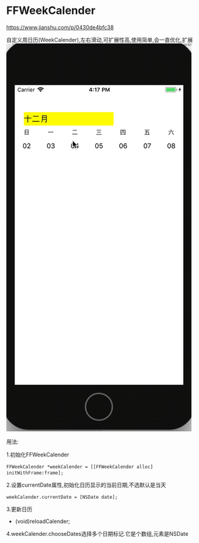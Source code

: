 # FFWeekCalender
https://www.jianshu.com/p/0430de4bfc38

自定义周日历(WeekCalender),左右滑动,可扩展性高,使用简单,会一直优化,扩展
![演示图](https://github.com/fengzifeng/FFWeekCalender/blob/master/FFWeekCalender/weekCalender.gif)

用法:

1.初始化FFWeekCalender

    FFWeekCalender *weekCalender = [[FFWeekCalender alloc] initWithFrame:frame];
    
2.设置currentDate属性,初始化日历显示的当前日期,不选默认是当天

    weekCalender.currentDate = [NSDate date];
    
3.更新日历

- (void)reloadCalender;

4.weekCalender.chooseDates选择多个日期标记.它是个数组,元素是NSDate
